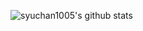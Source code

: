 ![syuchan1005's github stats](https://github-readme-stats.vercel.app/api?username=syuchan1005&count_private=true&show_icons=true&theme=algolia)
